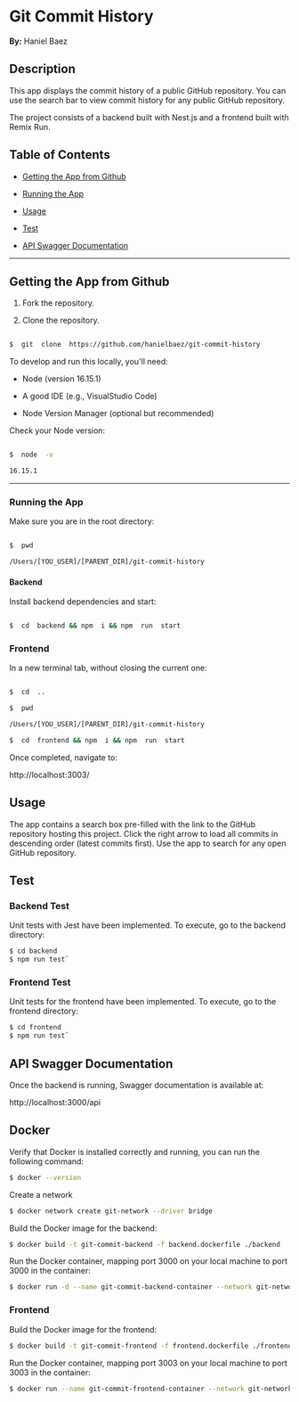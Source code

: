 # Git Commit History

**By:** Haniel Baez

## Description

This app displays the commit history of a public GitHub repository. You can use the search bar to view commit history for any public GitHub repository.

The project consists of a backend built with Nest.js and a frontend built with Remix Run.

## Table of Contents

- [Getting the App from Github](#getting-the-app-from-github)

- [Running the App](#running-the-app)

- [Usage](#usage)

- [Test](#test)

- [API Swagger Documentation](#api-swagger-documentation)

---

## Getting the App from Github

1. Fork the repository.

2. Clone the repository.

```bash

$  git  clone  https://github.com/hanielbaez/git-commit-history

```

To develop and run this locally, you'll need:

- Node (version 16.15.1)

- A good IDE (e.g., VisualStudio Code)

- Node Version Manager (optional but recommended)

Check your Node version:

```bash

$  node  -v

16.15.1

```

---

### Running the App

Make sure you are in the root directory:

```bash

$  pwd

/Users/[YOU_USER]/[PARENT_DIR]/git-commit-history

```

#### Backend

Install backend dependencies and start:

```bash

$  cd  backend && npm  i && npm  run  start

```

### Frontend

In a new terminal tab, without closing the current one:

```bash

$  cd  ..

$  pwd

/Users/[YOU_USER]/[PARENT_DIR]/git-commit-history

$  cd  frontend && npm  i && npm  run  start

```

Once completed, navigate to:

http://localhost:3003/

## Usage

The app contains a search box pre-filled with the link to the GitHub repository hosting this project. Click the right arrow to load all commits in descending order (latest commits first). Use the app to search for any open GitHub repository.

## Test

### Backend Test

Unit tests with Jest have been implemented. To execute, go to the backend directory:

```bash
$ cd backend
$ npm run test`
```

### Frontend Test

Unit tests for the frontend have been implemented. To execute, go to the frontend directory:

```bash
$ cd frontend
$ npm run test`
```

## API Swagger Documentation

Once the backend is running, Swagger documentation is available at:

http://localhost:3000/api

## Docker

Verify that Docker is installed correctly and running, you can run the following command:

```bash
$ docker --version
```

Create a network

```bash
$ docker network create git-network --driver bridge
```

Build the Docker image for the backend:

```bash
$ docker build -t git-commit-backend -f backend.dockerfile ./backend
```

Run the Docker container, mapping port 3000 on your local machine to port 3000 in the container:

```bash
$ docker run -d --name git-commit-backend-container --network git-network -p 3000:3000 git-commit-backend
```

### Frontend

Build the Docker image for the frontend:

```bash
$ docker build -t git-commit-frontend -f frontend.dockerfile ./frontend
```

Run the Docker container, mapping port 3003 on your local machine to port 3003 in the container:

```bash
$ docker run --name git-commit-frontend-container --network git-network -p 3003:3003 -e API=http://git-commit-backend-container:3000 git-commit-frontend
```
